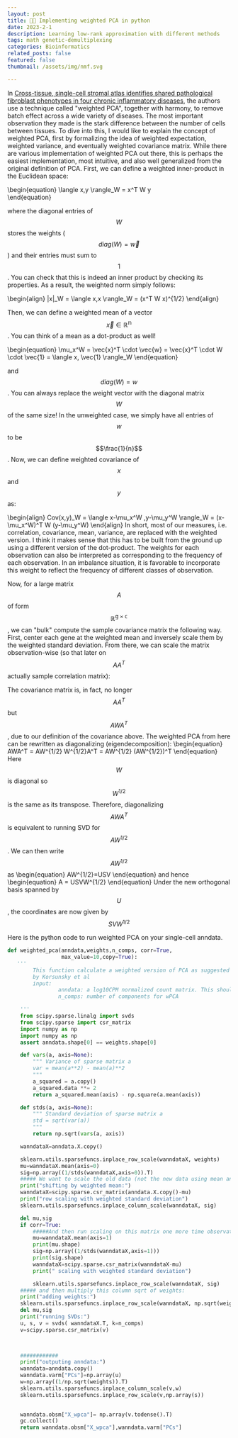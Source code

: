 ```yaml
---
layout: post
title: 📢📏 Implementing weighted PCA in python
date: 2023-2-1
description: Learning low-rank approximation with different methods
tags: math genetic-demultiplexing
categories: Bioinformatics
related_posts: false
featured: false
thumbnail: /assets/img/nmf.svg

---
```


In [Cross-tissue, single-cell stromal atlas identifies shared pathological fibroblast phenotypes in four chronic inflammatory diseases](https://doi.org/10.1016/j.medj.2022.05.002), 
the authors use a technique called "weighted PCA", together with harmony, 
to remove batch effect across a wide variety of diseases. 
The most important observation they made is the stark difference between the number of cells between tissues. 
To dive into this, I would like to explain the concept of weighted PCA, first by formalizing  the idea of weighted expectation, weighted variance, and eventually weighted covariance matrix. While there are various implementation of weighted PCA out there, this is perhaps the easiest implementation, most intuitive, and also well generalized from the original definition of PCA. 
 First, we can define a weighted inner-product in the Euclidean space: 

\begin{equation}
    \langle x,y \rangle_W = x^T W y  
\end{equation}

where the diagonal entries of $$W$$ stores the weights ($$diag(W)=\vec{w}$$) and their entries must sum to $$1$$. You can check that this is indeed an inner product by checking its properties. As a result, the weighted norm simply follows:

\begin{align}
    \|x\|_W = \langle x,x \rangle_W = (x^T W x)^{1/2} 
\end{align}

Then, we  can define a weighted mean of a vector $$ \vec{x} \in \mathbb{R^n} $$. You can think of a mean as a dot-product as well!

\begin{equation}
    \mu_x^W  = \vec{x}^T \cdot \vec{w}  = \vec{x}^T \cdot W \cdot  \vec{1} = \langle x, \vec{1} \rangle_W 
\end{equation}

and $$diag(W)=w$$. You can always replace the weight vector with the diagonal matrix $$W$$ of the same size!
In the unweighted case, we simply have all entries of $$w$$ to be $$\frac{1}{n}$$.
Now, we can define weighted covariance  of $$x$$ and $$y$$ as:

\begin{align}
    Cov(x,y)_W = \langle x-\mu_x^W ,y-\mu_y^W \rangle_W  = (x-\mu_x^W)^T W (y-\mu_y^W)
\end{align}
In short, most of our measures, i.e. correlation, covariance, mean, variance, are replaced with the weighted version. I think it makes sense that this has to be built from the ground up using a different version of the dot-product.
The weights for each observation can also be interpreted as corresponding to the frequency of each observation. In an imbalance situation, it is favorable to  incorporate this weight to reflect the frequency of different classes of observation. 

Now, for a large matrix $$A$$ of form $$\mathbb{R^{g \times c }}$$, we can "bulk" compute the sample covariance matrix the following way. First, 
center each gene at the weighted mean and inversely scale them by the weighted standard deviation. From there, we can scale the matrix observation-wise
 (so that later on $$AA^T$$  actually sample correlation matrix):

The covariance matrix is, in fact, no longer $$AA^T$$ but $$AWA^T$$, due to our definition of the covariance above. The weighted PCA from here can be rewritten as diagonalizing (eigendecomposition):
\begin{equation}
AWA^T = AW^{1/2} W^{1/2}A^T = AW^{1/2} (AW^{1/2})^T
\end{equation}
Here $$W$$ is diagonal so $$W^{1/2}$$ is the same as its transpose.
Therefore, diagonalizing $$AWA^T$$ is equivalent  to running SVD for  $$AW^{1/2}$$. We can then write $$AW^{1/2}$$ as
\begin{equation}
AW^{1/2}=USV
\end{equation}
and hence
\begin{equation}
A = USVW^{1/2}
\end{equation}
Under the new orthogonal basis spanned by $$U$$, the coordinates are   now given by  $$SVW^{1/2}$$ 

Here is the python code to run weighted PCA on your single-cell anndata. 
```python
def weighted_pca(anndata,weights,n_comps, corr=True,
                 max_value=10,copy=True):
   '''
        This function calculate a weighted version of PCA as suggested in https://doi.org/10.1016/j.medj.2022.05.002
        by Korsunsky et al
        input:
                anndata: a log10CPM normalized count matrix. This should not be scaled in any ways
                n_comps: number of components for wPCA

    '''
    from scipy.sparse.linalg import svds
    from scipy.sparse import csr_matrix
    import numpy as np
    import numpy as np
    assert anndata.shape[0] == weights.shape[0]

    def vars(a, axis=None):
        """ Variance of sparse matrix a
        var = mean(a**2) - mean(a)**2
        """
        a_squared = a.copy()
        a_squared.data **= 2
        return a_squared.mean(axis) - np.square(a.mean(axis))

    def stds(a, axis=None):
        """ Standard deviation of sparse matrix a
        std = sqrt(var(a))
        """
        return np.sqrt(vars(a, axis))

    wanndataX=anndata.X.copy()

    sklearn.utils.sparsefuncs.inplace_row_scale(wanndataX, weights)
    mu=wanndataX.mean(axis=0)
    sig=np.array((1/stds(wanndataX,axis=0)).T)
    ##### We want to scale the old data (not the new data using mean and std of the new data):
    print("shifting by weighted mean:")
    wanndataX=scipy.sparse.csr_matrix(anndata.X.copy()-mu)
    print("row scaling with weighted standard deviation")
    sklearn.utils.sparsefuncs.inplace_column_scale(wanndataX, sig)

    del mu,sig
    if corr=True:
        #####And then run scaling on this matrix one more time observation-wise:
        mu=wanndataX.mean(axis=1)
        print(mu.shape)
        sig=np.array((1/stds(wanndataX,axis=1)))
        print(sig.shape)
        wanndataX=scipy.sparse.csr_matrix(wanndataX-mu)
        print(" scaling with weighted standard deviation")

        sklearn.utils.sparsefuncs.inplace_row_scale(wanndataX, sig)
    ##### and then multiply this column sqrt of weights:
    print("adding weights:")
    sklearn.utils.sparsefuncs.inplace_row_scale(wanndataX, np.sqrt(weights))
    del mu,sig
    print("running SVDs:")
    u, s, v = svds( wanndataX.T, k=n_comps)
    v=scipy.sparse.csr_matrix(v)
    


    ############ 
    print("outputing anndata:")
    wanndata=anndata.copy()
    wanndata.varm["PCs"]=np.array(u)
    w=np.array((1/np.sqrt(weights)).T)
    sklearn.utils.sparsefuncs.inplace_column_scale(v,w)
    sklearn.utils.sparsefuncs.inplace_row_scale(v,np.array(s))

    
    wanndata.obsm["X_wpca"]= np.array(v.todense().T)
    gc.collect()
    return wanndata.obsm["X_wpca"],wanndata.varm["PCs"]

```

